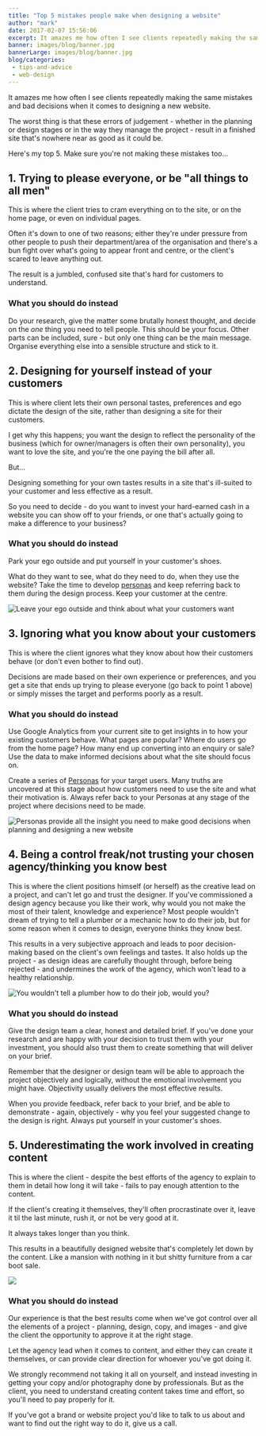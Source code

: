```yaml
---
title: "Top 5 mistakes people make when designing a website"
author: "mark"
date: 2017-02-07 15:56:06
excerpt: It amazes me how often I see clients repeatedly making the same mistakes and bad decisions when it comes to designing a new website. Here's my top 5. Make sure you're not making these mistakes too...
banner: images/blog/banner.jpg
bannerLarge: images/blog/banner.jpg
blog/categories: 
 - tips-and-advice
 - web-design
---
```


It amazes me how often I see clients repeatedly making the same mistakes and bad decisions when it comes to designing a new website.

The worst thing is that these errors of judgement - whether in the planning or design stages or in the way they manage the project - result in a finished site that's nowhere near as good as it could be.

Here's my top 5. Make sure you're not making these mistakes too...

## 1. Trying to please everyone, or be "all things to all men"

This is where the client tries to cram everything on to the site, or on the home page, or even on individual pages.

Often it's down to one of two reasons; either they're under pressure from other people to push their department/area of the organisation and there's a bun fight over what's going to appear front and centre, or the client's scared to leave anything out.

The result is a jumbled, confused site that's hard for customers to understand.

### What you should do instead

Do your research, give the matter some brutally honest thought, and decide on the *one* thing you need to tell people. This should be your focus. Other parts can be included, sure - but only one thing can be the main message. Organise everything else into a sensible structure and stick to it.

## 2. Designing for yourself instead of your customers

This is where client lets their own personal tastes, preferences and ego dictate the design of the site, rather than designing a site for their customers.

I get why this happens; you want the design to reflect the personality of the business (which for owner/managers is often their own personality), you want to love the site, and you're the one paying the bill after all.

But...

Designing something for your own tastes results in a site that's ill-suited to your customer and less effective as a result.

So you need to decide - do you want to invest your hard-earned cash in a website you can show off to your friends, or one that's actually going to make a difference to your business?

### What you should do instead

Park your ego outside and put yourself in your customer's shoes.

What do they want to see, what do they need to do, when they use the website? Take the time to develop [personas](/blog/what-are-personas/) and keep referring back to them during the design process. Keep your customer at the centre.

![](images/blog/park-your-ego-outside.jpg "Leave your ego outside and think about what your customers want")

## 3. Ignoring what you know about your customers

This is where the client ignores what they know about how their customers behave (or don't even bother to find out).

Decisions are made based on their own experience or preferences, and you get a site that ends up trying to please everyone (go back to point 1 above) or simply misses the target and performs poorly as a result.

### What you should do instead

Use Google Analytics from your current site to get insights in to how your existing customers behave. What pages are popular? Where do users go from the home page? How many end up converting into an enquiry or sale? Use the data to make informed decisions about what the site should focus on.

Create a series of [Personas](/blog/what-are-personas/) for your target users. Many truths are uncovered at this stage about how customers need to use the site and what their motivation is. Always refer back to your Personas at any stage of the project where decisions need to be made.

![](images/blog/personas-examples.jpg "Personas provide all the insight you need to make good decisions when planning and designing a new website")

## 4. Being a control freak/not trusting your chosen agency/thinking you know best

This is where the client positions himself (or herself) as the creative lead on a project, and can't let go and trust the designer. If you've commissioned a design agency because you like their work, why would you not make the most of their talent, knowledge and experience? Most people wouldn't dream of trying to tell a plumber or a mechanic how to do their job, but for some reason when it comes to design, everyone thinks they know best.

This results in a very subjective approach and leads to poor decision-making based on the client's own feelings and tastes. It also holds up the project - as design ideas are carefully thought through, before being rejected - and undermines the work of the agency, which won't lead to a healthy relationship.

![](images/blog/plumber.jpg "You wouldn't tell a plumber how to do their job, would you?")

### What you should do instead

Give the design team a clear, honest and detailed brief. If you've done your research and are happy with your decision to trust them with your investment, you should also trust them to create something that will deliver on your brief.

Remember that the designer or design team will be able to approach the project objectively and logically, without the emotional involvement you might have. Objectivity usually delivers the most effective results.

When you provide feedback, refer back to your brief, and be able to demonstrate - again, objectively - why you feel your suggested change to the design is right. Always put yourself in your customer's shoes.

## 5. Underestimating the work involved in creating content

This is where the client - despite the best efforts of the agency to explain to them in detail how long it will take - fails to pay enough attention to the content.

If the client's creating it themselves, they'll often procrastinate over it, leave it til the last minute, rush it, or not be very good at it.

It always takes longer than you think.

This results in a beautifully designed website that's completely let down by the content. Like a mansion with nothing in it but shitty furniture from a car boot sale.

![](images/blog/old-furniture.jpg)

### What you should do instead

Our experience is that the best results come when we've got control over all the elements of a project - planning, design, copy, and images - and give the client the opportunity to approve it at the right stage.

Let the agency lead when it comes to content, and either they can create it themselves, or can provide clear direction for whoever you've got doing it.

We strongly recommend not taking it all on yourself, and instead investing in getting your copy and/or photography done by professionals. But as the client, you need to understand creating content takes time and effort, so you'll need to pay properly for it.

If you've got a brand or website project you'd like to talk to us about and want to find out the right way to do it, give us a call.


